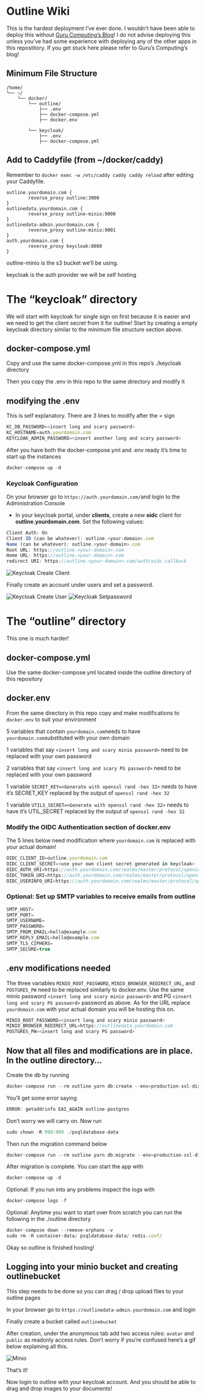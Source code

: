 # Outline Wiki

This is the hardest deployment I’ve ever done. I wouldn’t have been able to deploy this without [Guru Computing’s Blog](https://blog.gurucomputing.com.au/Knowledgebases%20with%20Outline/Installing%20Outline%20Knowledgebase/)! I do not advise deploying this unless you’ve had some experience with deploying any of the other apps in this repostitory. If you get stuck here please refer to Guru’s Computing’s blog! 

## Minimum File Structure

```
/home/
└── ~/
    └── docker/
        └── outline/
            ├── .env
            ├── docker-compose.yml
            ├── docker.env
            
        └── keycloak/
            ├── .env
            ├── docker-compose.yml
```

## Add to Caddyfile (from \~/docker/caddy)

Remember to `docker exec -w /etc/caddy caddy caddy reload` after editing your Caddyfile.

```
outline.yourdomain.com {
        reverse_proxy outline:3000
}
outlinedata.yourdomain.com {
        reverse_proxy outline-minio:9000
}
outlinedata-admin.yourdomain.com {
        reverse_proxy outline-minio:9001
}
auth.yourdomain.com {
        reverse_proxy keycloak:8080
}
```

outline-minio is the s3 bucket we’ll be using.

keycloak is the auth provider we will be self hosting

# The “keycloak” directory

We will start with keycloak for single sign on first because it is easier and we need to get the client secret from it for outline! Start by creating a empty keycloak directory similar to the minimum file structure section above.

## docker-compose.yml

Copy and use the same docker-compose.yml in this repo’s ./keycloak directory

Then you copy the .env in this repo to the same directory and modify it

## modifying the .env

This is self explanatory. There are 3 lines to modify after the = sign

```javascript
KC_DB_PASSWORD=<insert long and scary password>
KC_HOSTNAME=auth.yourdomain.com
KEYCLOAK_ADMIN_PASSWORD=<insert another long and scary password>
```

After you have both the docker-compose.yml and .env ready it’s time to start up the instances

```javascript
docker-compose up -d
```

### Keycloak Configuration

On your browser go to `https://auth.yourdomain.com/`and login to the Administration Console

* In your keycloak portal, under **clients**, create a new **oidc** client for **outline.yourdomain.com**. Set the following values:

```javascript
Client Auth: On
Client ID (can be whatever): outline.<your-domain>.com
Name (can be whatever): outline.<your-domain>.com
Root URL: https://outline.<your-domain>.com
Home URL: https://outline.<your-domain>.com
redirect URI: https://outline.<your-domain>.com/auth/oidc.callback
```

![Keycloak Create Client](https://github.com/StarWhiz/docker_deployment_notes/assets/9423276/c4b8f19e-912d-44e7-8d67-51a33d22e891)

Finally create an account under users and set a password.

![Keycloak Create User](https://github.com/StarWhiz/docker_deployment_notes/assets/9423276/c74e2045-7ec2-4c64-856d-5f2a156a710a)
![Keycloak Setpassword](https://github.com/StarWhiz/docker_deployment_notes/assets/9423276/ac64c774-fdbb-4c3b-9968-e64fe99e7c1c)

# The “outline” directory

This one is much harder!

## docker-compose.yml

Use the same docker-compose.yml located inside the outline directory of this repository 

## docker.env

From the same directory in this repo copy and make modifications to `docker.env` to suit your environment

5 variables that contain `yourdomain.com`needs to have `yourdomain.com`substituted with your own domain

1 variables that say `<insert long and scary minio password>` need to be replaced with your own password

2 variables that say `<insert long and scary PG password>` need to be replaced with your own password

1 variable `SECRET_KEY=<Generate with openssl rand -hex 32>` needs to have it’s SECRET_KEY replaced by the output of `openssl rand -hex 32`

1 variable `UTILS_SECRET=<Generate with openssl rand -hex 32>` needs to have it’s UTIL_SECRET replaced by the output of `openssl rand -hex 32`

### Modify the OIDC Authentication section of docker.env

The 5 lines below need modification where `yourdomain.com` is replaced with  your actual domain!

```javascript
OIDC_CLIENT_ID=outline.yourdomain.com
OIDC_CLIENT_SECRET=<use your own client secret generated in keycloak>
OIDC_AUTH_URI=https://auth.yourdomain.com/realms/master/protocol/openid-connect/auth
OIDC_TOKEN_URI=https://auth.yourdomain.com/realms/master/protocol/openid-connect/token
OIDC_USERINFO_URI=https://auth.yourdomain.com/realms/master/protocol/openid-connect/userinfo
```

### Optional: Set up SMTP variables to receive emails from outline

```javascript
SMTP_HOST=
SMTP_PORT=
SMTP_USERNAME=
SMTP_PASSWORD=
SMTP_FROM_EMAIL=hello@example.com
SMTP_REPLY_EMAIL=hello@example.com
SMTP_TLS_CIPHERS=
SMTP_SECURE=true
```

## .env modifications needed

The three variables `MINIO_ROOT_PASSWORD`, `MINIO_BROWSER_REDIRECT_URL`, and `POSTGRES_PW` need to be replaced similarly to docker.env. Use the same minio password `<insert long and scary minio password>` and PG `<insert long and scary PG password>` password as above. As for the URL replace `yourdomain.com` with your actual domain you will be hosting this on.

```javascript
MINIO_ROOT_PASSWORD=<insert long and scary minio password>
MINIO_BROWSER_REDIRECT_URL=https://outlinedata.yourdomain.com
POSTGRES_PW=<insert long and scary PG password>
```

## Now that all files and modifications are in place. In the outline directory…

Create the db by running

```javascript
docker-compose run --rm outline yarn db:create --env=production-ssl-disabled
```

You’ll get some error saying

```javascript
ERROR: getaddrinfo EAI_AGAIN outline-postgres
```

Don’t worry we will carry on. Now run

```javascript
sudo chown -R 999:999 ./psqldatabase-data
```

Then run the migration command below

```javascript
docker-compose run --rm outline yarn db:migrate --env=production-ssl-disabled
```

After migration is complete. You can start the app with

```javascript
docker-compose up -d
```

Optional: If you run into any problems inspect the logs with

```javascript
docker-compose logs -f
```

Optional: Anytime you want to start over from scratch you can run the following in the ./outline directory

```javascript
docker-compose down --remove-orphans -v
sudo rm -R container-data/ psqldatabase-data/ redis.conf/
```

Okay so outline is finished hosting! 

## Logging into your minio bucket and creating outlinebucket

This step needs to be done so you can drag / drop upload files to your outline pages

In your browser go to `https://outlinedata-admin.yourdomain.com` and login

Finally create a bucket called `outlinebucket`

After creation, under the anonymous tab add two access rules: `avatar` and `public` as readonly access rules. Don’t worry if you’re confused here’s a gif below explaining all this.

![Minio](https://github.com/StarWhiz/docker_deployment_notes/assets/9423276/32d34e39-1cb9-422a-a849-132f07893100)

That’s it!

Now login to outline with your keycloak account. And you should be able to drag and drop images to your documents!
